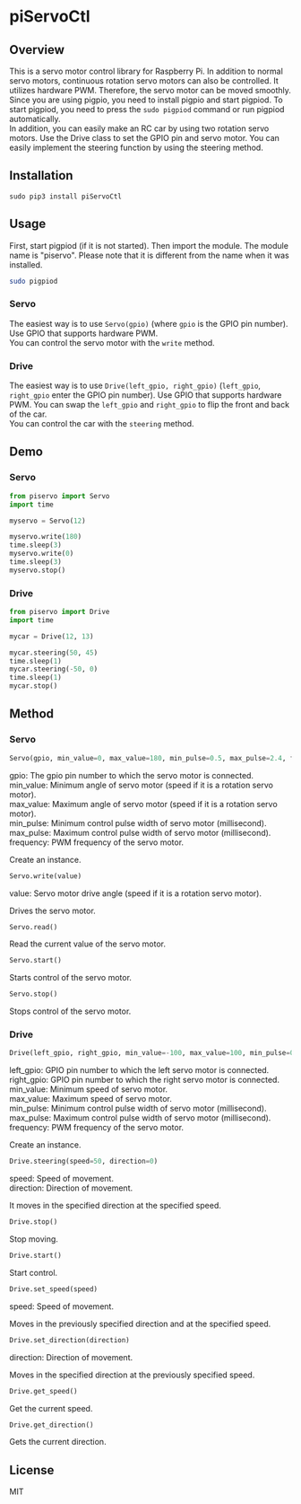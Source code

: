 # piServoCtl

## Overview
This is a servo motor control library for Raspberry Pi. In addition to normal servo motors, continuous rotation servo motors can also be controlled.
It utilizes hardware PWM. Therefore, the servo motor can be moved smoothly. Since you are using pigpio, you need to install pigpio and start pigpiod. To start pigpiod, you need to press the ````sudo pigpiod```` command or run pigpiod automatically.  
In addition, you can easily make an RC car by using two rotation servo motors. Use the Drive class to set the GPIO pin and servo motor. You can easily implement the steering function by using the steering method.  

## Installation

````sudo pip3 install piServoCtl````

## Usage

First, start pigpiod (if it is not started). Then import the module. The module name is "piservo". Please note that it is different from the name when it was installed.  

````shell:command.sh
sudo pigpiod
````

### Servo

The easiest way is to use ````Servo(gpio)```` (where ````gpio```` is the GPIO pin number). Use GPIO that supports hardware PWM.  
You can control the servo motor with the ````write```` method.

### Drive

The easiest way is to use ````Drive(left_gpio, right_gpio)```` (````left_gpio````, ````right_gpio```` enter the GPIO pin number). Use GPIO that supports hardware PWM. You can swap the ````left_gpio```` and ````right_gpio```` to flip the front and back of the car.  
You can control the car with the ````steering```` method.  

## Demo

### Servo

````python:example.py
from piservo import Servo
import time

myservo = Servo(12)

myservo.write(180)
time.sleep(3)
myservo.write(0)
time.sleep(3)
myservo.stop()
````

### Drive

````python:example.py
from piservo import Drive
import time

mycar = Drive(12, 13)

mycar.steering(50, 45)
time.sleep(1)
mycar.steering(-50, 0)
time.sleep(1)
mycar.stop()
````

## Method

### Servo

````python:example.py
Servo(gpio, min_value=0, max_value=180, min_pulse=0.5, max_pulse=2.4, frequency=50)
````

gpio: The gpio pin number to which the servo motor is connected.  
min_value: Minimum angle of servo motor (speed if it is a rotation servo motor).  
max_value: Maximum angle of servo motor (speed if it is a rotation servo motor).  
min_pulse: Minimum control pulse width of servo motor (millisecond).  
max_pulse: Maximum control pulse width of servo motor (millisecond).  
frequency: PWM frequency of the servo motor.  

Create an instance.  

````python:example.py
Servo.write(value)
````

value: Servo motor drive angle (speed if it is a rotation servo motor).  

Drives the servo motor.  

````python:example.py
Servo.read()
````

Read the current value of the servo motor.

````python:example.py
Servo.start()
````

Starts control of the servo motor.  

````python:example.py
Servo.stop()
````

Stops control of the servo motor.  

### Drive

````python:example.py
Drive(left_gpio, right_gpio, min_value=-100, max_value=100, min_pulse=0.5, max_pulse=2.4, frequency=50)
````

left_gpio: GPIO pin number to which the left servo motor is connected.  
right_gpio: GPIO pin number to which the right servo motor is connected.  
min_value: Minimum speed of servo motor.  
max_value: Maximum speed of servo motor.  
min_pulse: Minimum control pulse width of servo motor (millisecond).  
max_pulse: Maximum control pulse width of servo motor (millisecond).  
frequency: PWM frequency of the servo motor.  

Create an instance.  

````python:example.py
Drive.steering(speed=50, direction=0)
````

speed: Speed of movement.  
direction: Direction of movement.  

It moves in the specified direction at the specified speed.  

````python:example.py
Drive.stop()
````

Stop moving.  

````python:example.py
Drive.start()
````

Start control.  

````python:example.py
Drive.set_speed(speed)
````

speed: Speed of movement.  

Moves in the previously specified direction and at the specified speed.  

````python:example.py
Drive.set_direction(direction)
````

direction: Direction of movement.  

Moves in the specified direction at the previously specified speed.  

````python:example.py
Drive.get_speed()
````

Get the current speed.  

````python:example.py
Drive.get_direction()
````

Gets the current direction.  

## License

MIT
